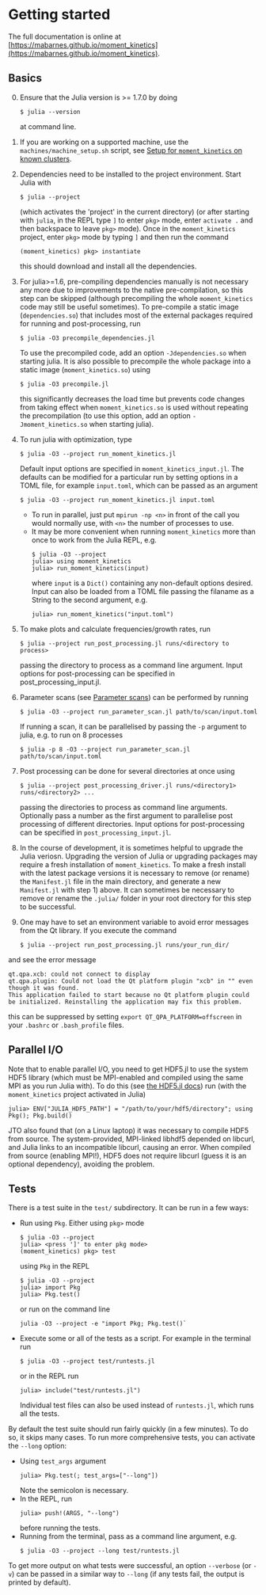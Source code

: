 # Getting started

The full documentation is online at [https://mabarnes.github.io/moment_kinetics](https://mabarnes.github.io/moment_kinetics).

## Basics
0) Ensure that the Julia version is >= 1.7.0 by doing
    ```
    $ julia --version
    ```
    at command line.
1) If you are working on a supported machine, use the
    `machines/machine_setup.sh` script, see [Setup for `moment_kinetics` on
    known clusters](@ref).
2) Dependencies need to be installed to the project
    environment. Start Julia with
    ```
    $ julia --project
    ```
    (which activates the 'project' in the current directory) (or after starting with `julia`, in the REPL type `]` to enter `pkg>` mode, enter `activate .` and then backspace to leave `pkg>` mode). Once in the `moment_kinetics` project, enter `pkg>` mode by typing `]` and then run the command
    ```
    (moment_kinetics) pkg> instantiate
    ```
    this should download and install all the dependencies.
3) For julia>=1.6, pre-compiling dependencies manually is not necessary any more due to improvements to the native pre-compilation, so this step can be skipped (although precompiling the whole `moment_kinetics` code may still be useful sometimes). To pre-compile a static image (`dependencies.so`) that includes most of the external packages required for running and post-processing, run
    ```
    $ julia -O3 precompile_dependencies.jl
    ```
    To use the precompiled code, add an option `-Jdependencies.so` when starting julia.
    It is also possible to precompile the whole package into a static image (`moment_kinetics.so`) using
    ```
    $ julia -O3 precompile.jl
    ```
   this significantly decreases the load time but prevents code changes from taking effect when `moment_kinetics.so` is used without repeating the precompilation (to use this option, add an option `-Jmoment_kinetics.so` when starting julia).
4) To run julia with optimization, type
    ```
    $ julia -O3 --project run_moment_kinetics.jl
    ```
    Default input options are specified in `moment_kinetics_input.jl`. The defaults can be modified for a particular run by setting options in a TOML file, for example `input.toml`, which can be passed as an argument
    ```
    $ julia -O3 --project run_moment_kinetics.jl input.toml
    ```
    * To run in parallel, just put `mpirun -np <n>` in front of the call you would normally use, with `<n>` the number of processes to use.
    * It may be more convenient when running `moment_kinetics` more than once to work from the Julia REPL, e.g.
        ```
        $ julia -O3 --project
        julia> using moment_kinetics
        julia> run_moment_kinetics(input)
        ```
        where `input` is a `Dict()` containing any non-default options desired. Input can also be loaded from a TOML file passing the filaname as a String to the second argument, e.g.
        ```
        julia> run_moment_kinetics("input.toml")
        ```
5) To make plots and calculate frequencies/growth rates, run
    ```
    $ julia --project run_post_processing.jl runs/<directory to process>
    ```
    passing the directory to process as a command line argument. Input options for post-processing can be specified in post_processing_input.jl.

6) Parameter scans (see [Parameter scans](@ref)) can be performed by running
    ```
    $ julia -O3 --project run_parameter_scan.jl path/to/scan/input.toml
    ```
    If running a scan, it can be parallelised by passing the `-p` argument to julia, e.g. to run on 8 processes
    ```
    $ julia -p 8 -O3 --project run_parameter_scan.jl path/to/scan/input.toml
    ```

7) Post processing can be done for several directories at once using
    ```
    $ julia --project post_processing_driver.jl runs/<directory1> runs/<directory2> ...
    ```
    passing the directories to process as command line arguments. Optionally pass a number as the first argument to parallelise post processing of different directories. Input options for post-processing can be specified in `post_processing_input.jl`.

8) In the course of development, it is sometimes helpful to upgrade the Julia veriosn. Upgrading the version of Julia or upgrading packages may require a fresh installation of `moment_kinetics`. To make a fresh install with the latest package versions it is necessary to remove (or rename) the `Manifest.jl` file in the main directory, and generate a new `Manifest.jl` with step 1) above. It can sometimes be necessary to remove or rename the `.julia/` folder in your root directory for this step to be successful.

9) One may have to set an environment variable to avoid error messages from the Qt library. If you execute the command

    ```
    $ julia --project run_post_processing.jl runs/your_run_dir/
    ```

and see the error message    
    
    
    qt.qpa.xcb: could not connect to display
    qt.qpa.plugin: Could not load the Qt platform plugin "xcb" in "" even though it was found.
    This application failed to start because no Qt platform plugin could be initialized. Reinstalling the application may fix this problem.
    
    
this can be suppressed by setting 
    ```
    export QT_QPA_PLATFORM=offscreen
    ```
in your `.bashrc` or `.bash_profile` files. 

## Parallel I/O

Note that to enable parallel I/O, you need to get HDF5.jl to use the system
HDF5 library (which must be MPI-enabled and compiled using the same MPI as you
run Julia with). To do this (see [the HDF5.jl
docs](https://juliaio.github.io/HDF5.jl/stable/#Using-custom-or-system-provided-HDF5-binaries))
run (with the `moment_kinetics` project activated in Julia)
```
julia> ENV["JULIA_HDF5_PATH"] = "/path/to/your/hdf5/directory"; using Pkg(); Pkg.build()
```
JTO also found that (on a Linux laptop) it was necessary to compile HDF5 from
source. The system-provided, MPI-linked libhdf5 depended on libcurl, and Julia
links to an incompatible libcurl, causing an error. When compiled from source
(enabling MPI!), HDF5 does not require libcurl (guess it is an optional
dependency), avoiding the problem.

## Tests
There is a test suite in the `test/` subdirectory. It can be run in a few ways:
* Run using `Pkg`. Either using `pkg>` mode
    ```
    $ julia -O3 --project
    julia> <press ']' to enter pkg mode>
    (moment_kinetics) pkg> test
    ```
    using `Pkg` in the REPL
    ```
    $ julia -O3 --project
    julia> import Pkg
    julia> Pkg.test()
    ```
    or run on the command line
    ```
    julia -O3 --project -e "import Pkg; Pkg.test()`
    ```
* Execute some or all of the tests as a script. For example in the terminal run
    ```
    $ julia -O3 --project test/runtests.jl
    ```
    or in the REPL run
    ```
    julia> include("test/runtests.jl")
    ```
    Individual test files can also be used instead of `runtests.jl`, which runs all the tests.

By default the test suite should run fairly quickly (in a few minutes). To do so, it skips many cases. To run more comprehensive tests, you can activate the `--long` option:
* Using `test_args` argument
    ```
    julia> Pkg.test(; test_args=["--long"])
    ```
    Note the semicolon is necessary.
* In the REPL, run
    ```
    julia> push!(ARGS, "--long")
    ```
    before running the tests.
* Running from the terminal, pass as a command line argument, e.g.
    ```
    $ julia -O3 --project --long test/runtests.jl
    ```

To get more output on what tests were successful, an option `--verbose` (or `-v`) can be passed in a similar way to `--long` (if any tests fail, the output is printed by default).
